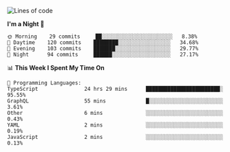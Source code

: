 <!--START_SECTION:waka-->
![Lines of code](https://img.shields.io/badge/From%20Hello%20World%20I%27ve%20Written-514482%20lines%20of%20code-blue)

**I'm a Night 🦉** 

```text
🌞 Morning    29 commits     ██░░░░░░░░░░░░░░░░░░░░░░░   8.38% 
🌆 Daytime    120 commits    ████████░░░░░░░░░░░░░░░░░   34.68% 
🌃 Evening    103 commits    ███████░░░░░░░░░░░░░░░░░░   29.77% 
🌙 Night      94 commits     ██████░░░░░░░░░░░░░░░░░░░   27.17%

```


📊 **This Week I Spent My Time On** 

```text
💬 Programming Languages: 
TypeScript               24 hrs 29 mins      ████████████████████████░   95.55% 
GraphQL                  55 mins             █░░░░░░░░░░░░░░░░░░░░░░░░   3.61% 
Other                    6 mins              ░░░░░░░░░░░░░░░░░░░░░░░░░   0.43% 
YAML                     2 mins              ░░░░░░░░░░░░░░░░░░░░░░░░░   0.19% 
JavaScript               2 mins              ░░░░░░░░░░░░░░░░░░░░░░░░░   0.13%

```


<!--END_SECTION:waka-->
